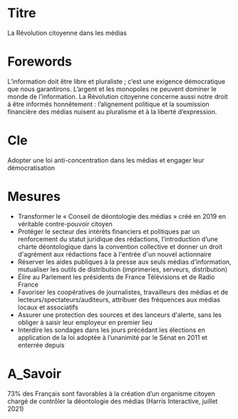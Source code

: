 # Titre
La Révolution citoyenne dans les médias

# Forewords
L’information doit être libre et pluraliste ; c’est une exigence démocratique que nous garantirons. L’argent et les monopoles ne peuvent dominer le monde de l’information. La Révolution citoyenne concerne aussi notre droit à être informés honnêtement : l’alignement politique et la soumission financière des médias nuisent au pluralisme et à la liberté d’expression.

# Cle

Adopter une loi anti-concentration dans les médias et engager leur démocratisation

# Mesures
* Transformer le « Conseil de déontologie des médias » créé en 2019 en véritable contre-pouvoir citoyen
* Protéger le secteur des intérêts financiers et politiques par un renforcement du statut juridique des rédactions, l’introduction d’une charte déontologique dans la convention collective et donner un droit d'agrément aux rédactions face à l'entrée d'un nouvel actionnaire
* Réserver les aides publiques à la presse aux seuls médias d’information, mutualiser les outils de distribution (imprimeries, serveurs, distribution)
* Élire au Parlement les présidents de France Télévisions et de Radio France
* Favoriser les coopératives de journalistes, travailleurs des médias et de lecteurs/spectateurs/auditeurs, attribuer des fréquences aux médias locaux et associatifs
* Assurer une protection des sources et des lanceurs d'alerte, sans les obliger à saisir leur employeur en premier lieu
* Interdire les sondages dans les jours précédant les élections en application de la loi adoptée à l’unanimité par le Sénat en 2011 et enterrée depuis

# A_Savoir

73% des Français sont favorables à la création d’un organisme citoyen chargé de contrôler la déontologie des médias (Harris Interactive, juillet 2021)
